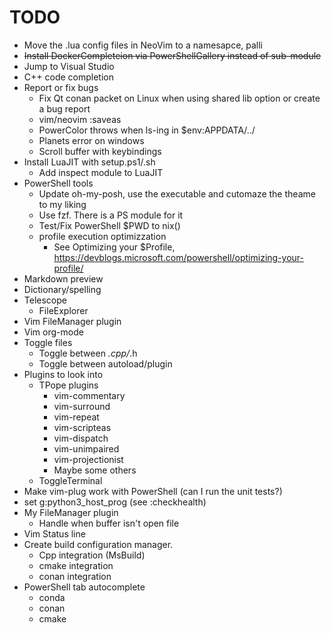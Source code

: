 # TODO
* Move the .lua config files in NeoVim to a namesapce, palli
* ~~Install DockerCompleteion via PowerShellGallery instead of sub-module~~
* Jump to Visual Studio
* C++ code completion
* Report or fix bugs
  * Fix Qt conan packet on Linux when using shared lib option or create a bug report
  * vim/neovim :saveas
  * PowerColor throws when ls-ing in $env:APPDATA/../
  * Planets error on windows
  * Scroll buffer with keybindings
* Install LuaJIT with setup.ps1/.sh
  * Add inspect module to LuaJIT
* PowerShell tools
  * Update oh-my-posh, use the executable and cutomaze the theame to my liking
  * Use fzf. There is a PS module for it
  * Test/Fix PowerShell $PWD to nix()
  * profile execution optimizzation
    * See Optimizing your $Profile, https://devblogs.microsoft.com/powershell/optimizing-your-profile/ 
* Markdown preview
* Dictionary/spelling
* Telescope
  * FileExplorer
* Vim FileManager plugin
* Vim org-mode
* Toggle files
  * Toggle between *.cpp/*.h
  * Toggle between autoload/plugin
* Plugins to look into
  * TPope plugins
    * vim-commentary
    * vim-surround
    * vim-repeat
    * vim-scripteas
    * vim-dispatch
    * vim-unimpaired
    * vim-projectionist
    * Maybe some others
  * ToggleTerminal
* Make vim-plug work with PowerShell (can I run the unit tests?)
* set g:python3_host_prog (see :checkhealth)
* My FileManager plugin
  * Handle when buffer isn't open file
* Vim Status line
* Create build configuration manager.
  * Cpp integration (MsBuild)
  * cmake integration
  * conan integration
* PowerShell tab autocomplete
  * conda
  * conan
  * cmake

